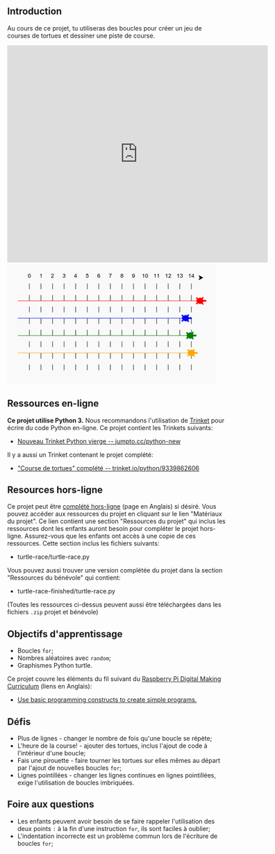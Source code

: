 ## Introduction

Au cours de ce projet, tu utiliseras des boucles pour créer un jeu de courses de tortues et dessiner une piste de course.

<div class="trinket">
  <iframe src="https://trinket.io/embed/python/9339862606?outputOnly=true&start=result" width="600" height="500" frameborder="0" marginwidth="0" marginheight="0" allowfullscreen>
  </iframe>
  <img src="images/race-finished.png">
</div>

## Ressources en-ligne

__Ce projet utilise Python 3.__ Nous recommandons l'utilisation de [Trinket](https://trinket.io/) pour écrire du code Python en-ligne. Ce projet contient les Trinkets suivants:

+ [Nouveau Trinket Python vierge -- jumpto.cc/python-new](http://jumpto.cc/python-new)

Il y a aussi un Trinket contenant le projet complété:

+ ["Course de tortues" complété -- trinket.io/python/9339862606](https://trinket.io/python/9339862606)

## Resources hors-ligne

Ce projet peut être [complété hors-ligne](https://www.codeclubprojects.org/en-GB/resources/python-working-offline/) (page en Anglais) si désiré. Vous pouvez accéder aux ressources du projet en cliquant sur le lien "Matériaux du projet". Ce lien contient une section "Ressources du projet" qui inclus les ressources dont les enfants auront besoin pour compléter le projet hors-ligne. Assurez-vous que les enfants ont accès à une copie de ces ressources. Cette section inclus les fichiers suivants:

+ turtle-race/turtle-race.py

Vous pouvez aussi trouver une version complétée du projet dans la section "Ressources du bénévole" qui contient:

+ turtle-race-finished/turtle-race.py

(Toutes les ressources ci-dessus peuvent aussi être téléchargées dans les fichiers `.zip` projet et bénévole)

## Objectifs d'apprentissage
+ Boucles `for`;
+ Nombres aléatoires avec `random`;
+ Graphismes Python turtle.

Ce projet couvre les éléments du fil suivant du [Raspberry Pi Digital Making Curriculum](http://rpf.io/curriculum) (liens en Anglais):

+ [Use basic programming constructs to create simple programs.](https://www.raspberrypi.org/curriculum/programming/creator)

## Défis
+ Plus de lignes - changer le nombre de fois qu'une boucle se répète;
+ L'heure de la course! - ajouter des tortues, inclus l'ajout de code à l'intérieur d'une boucle;
+ Fais une pirouette - faire tourner les tortues sur elles mêmes au départ par l'ajout de nouvelles boucles `for`;
+ Lignes pointillées - changer les lignes continues en lignes pointillées, exige l'utilisation de boucles imbriquées.

## Foire aux questions
+ Les enfants peuvent avoir besoin de se faire rappeler l'utilisation des deux points `:` à la fin d'une instruction `for`, ils sont faciles à oublier;
+ L'indentation incorrecte est un problème commun lors de l'écriture de boucles `for`;
